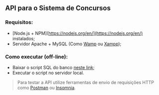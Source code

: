 ## API para o Sistema de Concursos

### Requisitos:

- [Node.js + NPM](https://nodejs.org/en/](https://nodejs.org/en/) instalados;
- Servidor Apache + MySQL (Como [Wamp]([https://sourceforge.net/projects/wampserver/](https://sourceforge.net/projects/wampserver/)) ou [Xampp](https://www.apachefriends.org/pt_br/index.html));

### Como executar (off-line):

- Baixar o script SQL do banco [neste link](https://drive.google.com/open?id=1mnA0-srq6d0HwWR2AA6uVXrgHOOqaI9l);
- Executar o script no servidor local.

> Para testar a API utilize ferramentas de envio de requisições HTTP como [Postman](https://www.getpostman.com/) ou [Insomnia](https://insomnia.rest/download/).
